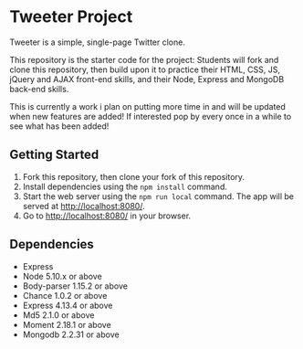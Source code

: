 # Tweeter Project

Tweeter is a simple, single-page Twitter clone.

This repository is the starter code for the project: Students will fork and clone this repository, then build upon it to practice their HTML, CSS, JS, jQuery and AJAX front-end skills, and their Node, Express and MongoDB back-end skills.

This is currently a work i plan on putting more time in and will be updated when new features are added! If interested pop by every once in a while to see what has been added!

## Getting Started

1. Fork this repository, then clone your fork of this repository.
2. Install dependencies using the `npm install` command.
3. Start the web server using the `npm run local` command. The app will be served at <http://localhost:8080/>.
4. Go to <http://localhost:8080/> in your browser.

## Dependencies

- Express
- Node 5.10.x or above
- Body-parser 1.15.2 or above
- Chance 1.0.2 or above
- Express 4.13.4 or above
- Md5 2.1.0 or above
- Moment 2.18.1 or above
- Mongodb 2.2.31 or above